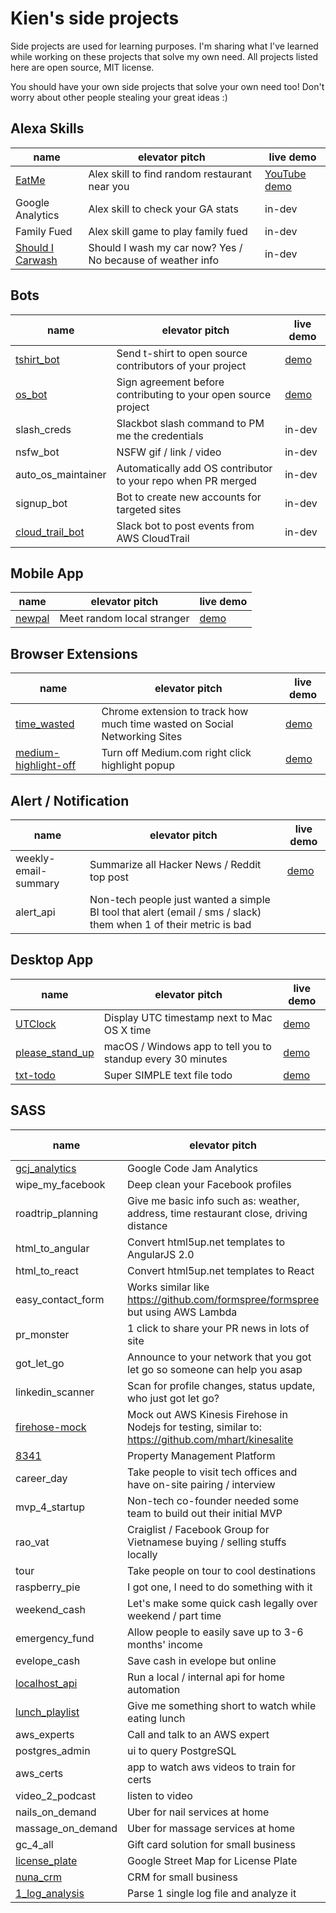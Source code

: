 # Kien's side projects

Side projects are used for learning purposes. I'm sharing what I've learned while working on these projects that solve my own need. All projects listed here are open source, MIT license.

You should have your own side projects that solve your own need too! Don't worry about other people stealing your great ideas :)

## Alexa Skills

| name | elevator pitch | live demo
| --- | --- | --- |
| [EatMe](https://github.com/KNNCreative/EatMe-Alexa-Food-Skill) | Alex skill to find random restaurant near you| [YouTube demo](https://www.youtube.com/watch?v=CJoA8alJ-K0) |
| Google Analytics | Alex skill to check your GA stats| in-dev |
| Family Fued | Alex skill game to play family fued | in-dev |
| [Should I Carwash](https://github.com/KNNCreative/ShouldICarwash-Alexa-Skill) | Should I wash my car now? Yes / No because of weather info | in-dev |

## Bots

| name | elevator pitch | live demo
| --- | --- | --- |
| [tshirt_bot](https://github.com/ai-bots/tshirt-bot) | Send t-shirt to open source contributors of your project | [demo](https://github.com/ai-bots/os-agreement-bot/pull/2#issuecomment-220845818) |
| [os_bot](https://github.com/ai-bots/os-agreement-bot) | Sign agreement before contributing to your open source project | [demo](https://github.com/ai-bots/os-agreement-bot/pull/2)|
| slash_creds | Slackbot slash command to PM me the credentials | in-dev |
| nsfw_bot | NSFW gif / link / video | in-dev |
| auto_os_maintainer | Automatically add OS contributor to your repo when PR merged | in-dev |
| signup_bot | Bot to create new accounts for targeted sites | in-dev |
| [cloud_trail_bot](https://github.com/KNNCreative/cloudtrail_bot) | Slack bot to post events from AWS CloudTrail | in-dev |

## Mobile App

| name | elevator pitch | live demo
| --- | --- | --- |
| [newpal](https://github.com/KNNCreative/newpal) | Meet random local stranger | [demo](https://github.com/KNNCreative/newpal) |

## Browser Extensions

| name | elevator pitch | live demo
| --- | --- | --- |
| [time_wasted](https://github.com/KNNCreative/time_wasted) | Chrome extension to track how much time wasted on Social Networking Sites | [demo](https://chrome.google.com/webstore/detail/time-wasted/fahkhelepljjjcgekgbdmmbckpmclncl) |
| [medium-highlight-off](https://github.com/KNNCreative/medium-hilight-off) | Turn off Medium.com right click highlight popup | [demo](https://chrome.google.com/webstore/detail/medium-highlight-off/lfhbdbplpphacepapppdobnenkfimagn) |

## Alert / Notification

| name | elevator pitch | live demo
| --- | --- | --- |
| weekly-email-summary | Summarize all Hacker News / Reddit top post | [demo](https://github.com/KNNCreative/hackernews_summary) |
| alert_api | Non-tech people just wanted a simple BI tool that alert (email / sms / slack) them when 1 of their metric is bad | |

## Desktop App

| name | elevator pitch | live demo
| --- | --- | --- |
| [UTClock](https://github.com/KNNCreative/UTClock) | Display UTC timestamp next to Mac OS X time | [demo](https://github.com/KNNCreative/UTClock/releases/download/0.0.1/macOS-UTClock.zip) |
| [please_stand_up](https://github.com/KNNCreative/please_stand_up) | macOS / Windows app to tell you to standup every 30 minutes | [demo](https://github.com/KNNCreative/please_stand_up/releases/download/0.0.1/Standup-macOS.zip) |
| [txt-todo](https://github.com/KNNCreative/txt-todo) | Super SIMPLE text file todo | [demo](https://www.youtube.com/watch?v=raGt5hAhGFc) |

## SASS

| name | elevator pitch | live demo
| --- | --- | --- |
| [gcj_analytics](https://github.com/kienpham2000/gcj_analytics) | Google Code Jam Analytics | [demo](https://www.facebook.com/notes/kien-pham/google-code-jam-analytics/10153427936615951) |
| wipe_my_facebook | Deep clean your Facebook profiles |  |
| roadtrip_planning | Give me basic info such as: weather, address, time restaurant close, driving distance |  |
| html_to_angular | Convert html5up.net templates to AngularJS 2.0 | |
| html_to_react | Convert html5up.net templates to React | |
| easy_contact_form | Works similar like https://github.com/formspree/formspree but using AWS Lambda | |
| pr_monster | 1 click to share your PR news in lots of site | |
| got_let_go | Announce to your network that you got let go so someone can help you asap | |
| linkedin_scanner | Scan for profile changes, status update, who just got let go? | |
| [firehose-mock](https://github.com/KNNCreative/firehose-mock) | Mock out AWS Kinesis Firehose in Nodejs for testing, similar to: https://github.com/mhart/kinesalite  | | |
| [8341](https://github.com/8341app) | Property Management Platform | [demo](http://8341app.github.io) |
| career_day | Take people to visit tech offices and have on-site pairing / interview | |
| mvp_4_startup | Non-tech co-founder needed some team to build out their initial MVP | [demo](http://knncreative.com) |
| rao_vat | Craiglist / Facebook Group for Vietnamese buying / selling stuffs locally | |
| tour | Take people on tour to cool destinations | |
| raspberry_pie | I got one, I need to do something with it | |
| weekend_cash | Let's make some quick cash legally over weekend / part time | |
| emergency_fund | Allow people to easily save up to 3-6 months' income | |
| evelope_cash | Save cash in evelope but online | |
| [localhost_api](https://github.com/LocalhostAPI) | Run a local / internal api for home automation | [demo](https://github.com/LocalhostAPI) |
| [lunch_playlist](https://github.com/LunchPlaylists) | Give me something short to watch while eating lunch | [demo](https://github.com/LunchPlaylists) |
| aws_experts | Call and talk to an AWS expert| [demo](https://github.com) |
| postgres_admin | ui to query PostgreSQL | |
| aws_certs | app to watch aws videos to train for certs | |
| video_2_podcast | listen to video | |
| nails_on_demand | Uber for nail services at home | |
| massage_on_demand | Uber for massage services at home | |
| gc_4_all | Gift card solution for small business | | |
| [license_plate](projects/license_plate.md) | Google Street Map for License Plate | | |
| [nuna_crm](projects/nuna_crm.md) | CRM for small business | | |
| [1_log_analysis](projects/1_log_analysis.md) | Parse 1 single log file and analyze it | | |
